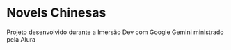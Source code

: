 # Novels Chinesas
Projeto desenvolvido durante a Imersão Dev com Google Gemini ministrado pela Alura
